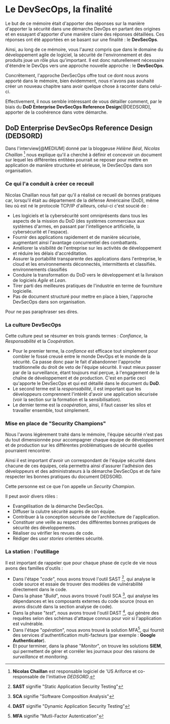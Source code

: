 # Le DevSecOps, la finalité

Le but de ce mémoire était d'apporter des réponses sur la manière d'apporter la sécurité dans une démarche DevOps en partant des origines et en essayant d'apporter d'une manière claire des réponses détaillées. Ces réponses ont été apportées en se basant sur une finalité : le **DevSecOps**.

Ainsi, au long de ce mémoire, vous l'aurez compris que dans le domaine du développement agile de logiciel, la sécurité de l'environnement et des produits joue un rôle plus qu'important. Il est donc naturellement nécessaire d'étendre le DevOps vers une approche nouvelle approche : le **DevSecOps**.

Concrêtement, l'approche DevSecOps offre tout ce dont nous avons apporté dans le mémoire, bien évidemment, nous n'avons pas souhaité créer un nouveau chapitre sans avoir quelque chose à raconter dans celui-ci.

Effectivement, il nous semble intéressant de vous détailler comment, par le biais du **DoD Enterprise DevSecOps Reference Design**[@DEDSORD], apporter de la coohérence dans votre démarche.

## DoD Enterprise DevSecOps Reference Design (DEDSORD)

Dans l'interview[@MEDIUM] donné par la bloggeuse *Hélène Béal*, *Nicolas Chaillan* [^35] nous explique qu'il a cherché à définir et concevoir un document sur lequel les différentes entitées pourrait se reposer pour mettre en application de manière structurée et sérieuse, le DevSecOps dans son organisation.
### Ce qui l'a conduit à créer ce receuil

Nicolas Chaillan nous fait par qu'il a réalisé ce recueil de bonnes pratiques car, lorsqu'il était au département de la défense Américaine (DoD), même lieu où est né le protocole TCP/IP d'ailleurs, celui-ci c'est soucié de :

- Les logiciels et la cybersécurité sont omniprésents dans tous les aspects de la mission du DoD (des systèmes commerciaux aux systèmes d'armes, en passant par l'intelligence artificielle, la cybersécurité et l'espace).
- Fournir des applications rapidement et de manière sécurisée, augmentant ainsi l'avantage concurrentiel des combattants. 
- Améliorer la visibilité de l'entreprise sur les activités de développement et réduire les délais d'accréditation.
- Assurer la portabilité transparente des applications dans l'entreprise, le cloud et les environnements déconnectés, intermittents et classifiés.
environnements classifiés
- Conduire la transformation du DoD vers le développement et la livraison de logiciels *Agile* et *Lean*.
- Tirer parti des meilleures pratiques de l'industrie en terme de fourniture logicielle.
- Pas de document structuré pour mettre en place à bien, l'approche DevSecOps dans son organisation.

Pour ne pas paraphraser ses dires.
### La culture DevSecOps

Cette culture peut se résumer en trois grands termes : *Confiance*, la *Responsabilité* et la *Coopération*.

- Pour le premier terme, la *confiance* est efficace tout simplement pour combler le fossé creusé entre le monde DevOps et le monde de la sécurité. Ca passe donc paar le fait d'abandonner l'approche traditionnelle du droit de veto de l'équipe sécurité. Il vaut mieux passer par de la surveillance, étant toujours mal perçue, à l'engagement de la chaîne de développement et de production. C'est en partie ceci qu'apporte le DevSecOps et qui est détaillé dans le document du **DoD**.
- Le second terme est la *responsabilité*, il est important que les développeurs comprennent l'intérêt d'avoir une application sécurisée (voir la section sur la formation et la sensibilisation).
- Le dernier terme est la *coopération*, ainsi, il faut casser les silos et travailler ensemble, tout simplement.

### Mise en place de "Security Champions"

Nous l'avons légèrement traité dans le mémoire, l'équipe sécurité n'est pas du tout dimensionnée pour accompagner chaque équipe de développement et de production sur les différentes problématiques de sécurité quelles pourraient rencontrer.

Ainsi il est important d'avoir un correspondant de l'équipe sécurité dans chacune de ces équipes, cela permettra ainsi d'assurer l'adhésion des développeurs et des administrateurs à la démarche DevSecOps et de faire respecter les bonnes pratiques du document DEDSORD.

Cette personne est ce que l'on appelle un *Security Champion*.

Il peut avoir divers rôles :
- Evangélisation de la démarche DevSecOps.
- Diffuser la culutre sécurité auprès de son équipe.
- Contribuer à la conception sécurisée de l'architecture de l'application.
- Constituer une veille au respect des différentes bonnes pratiques de sécurité des développements.
- Réaliser ou vérifier les revues de code.
- Rédiger des *user stories* orientées sécurité.

### La station : l'outillage

Il est important de rappeler que pour chaque phase de cycle de vie nous avons des familles d'outils :

- Dans l'étape "*code*", nous avons trouvé l'outil SAST [^ 36], qui analyse le code source et essaie de trouver des modèles de vulnérabilité directement dans le code.
- Dans la phase "*Build*", nous avons trouvé l'outil SCA [^ 37], qui analyse les dépendances et les composants externes du code source (nous en avons discuté dans la section analyse de code).
- Dans la phase "*test*", nous avons trouvé l'outil DAST [^38], qui génère des requêtes selon des schémas d'attaque connus pour voir si l'application est vulnérable.
- Dans l'étape "*opération*", nous avons trouvé la solution MFA[^39], qui fournit des services d'authentification multi-facteurs (par exemple : **Google Authenticator**).
- Et pour terminer, dans la phase "*Monitor*", on trouve les solutions **SIEM**, qui permettent de gérer et corréler les journaux pour des raisons de *surveillance* et *monitoring*.

[^35]: **Nicolas Chaillan** est responsable logiciel de 'US Ariforce et co-responsable de l'initiative *DEDSORD*.
[^36]: **SAST** signifie "Static Application Security Testing"
[^37]: **SCA** signifie "Software Composition Analysis"
[^38]: **DAST** signifie "Dynamic Application Security Testing"
[^39]: **MFA** signifie "Mutli-Factor Autentication"
